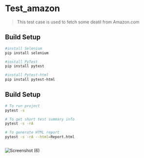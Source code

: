 # Test_amazon
> This test case is used to fetch some deatil from Amazon.com 

## Build Setup
```bash
#install Selenium
pip install selenium

#install PyTest
pip install pytest

#install Pytest-html
pip install pytest-html


```

## Build Setup
```bash
# To run project
pytest -s

# To get short test summary info
pytest -s -rA

# To generate HTML report
pytest -s -rA --html=Report.html



```
![Screenshot (6)](https://user-images.githubusercontent.com/107984615/190379128-6eac58a5-aeda-48e7-87c5-c74ed0863006.png)

